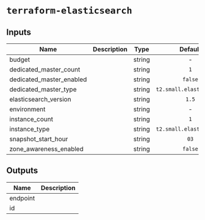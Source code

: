 # `terraform-elasticsearch`

## Inputs

| Name | Description | Type | Default | Required |
|------|-------------|:----:|:-----:|:-----:|
| budget |  | string | - | yes |
| dedicated_master_count |  | string | `1` | no |
| dedicated_master_enabled |  | string | `false` | no |
| dedicated_master_type |  | string | `t2.small.elasticsearch` | no |
| elasticsearch_version |  | string | `1.5` | no |
| environment |  | string | - | yes |
| instance_count |  | string | `1` | no |
| instance_type |  | string | `t2.small.elasticsearch` | no |
| snapshot_start_hour |  | string | `03` | no |
| zone_awareness_enabled |  | string | `false` | no |

## Outputs

| Name | Description |
|------|-------------|
| endpoint |  |
| id |  |
